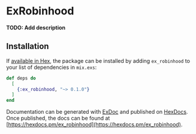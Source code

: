# ExRobinhood

**TODO: Add description**

## Installation

If [available in Hex](https://hex.pm/docs/publish), the package can be installed
by adding `ex_robinhood` to your list of dependencies in `mix.exs`:

```elixir
def deps do
  [
    {:ex_robinhood, "~> 0.1.0"}
  ]
end
```

Documentation can be generated with [ExDoc](https://github.com/elixir-lang/ex_doc)
and published on [HexDocs](https://hexdocs.pm). Once published, the docs can
be found at [https://hexdocs.pm/ex_robinhood](https://hexdocs.pm/ex_robinhood).

